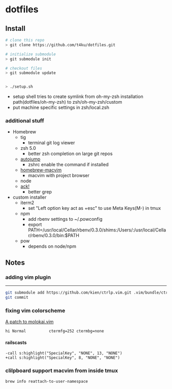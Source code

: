 dotfiles
=======

Install
-------

```bash
# clone this repo
> git clone https://github.com/t4ku/dotfiles.git

# initialize submodule
> git submodule init

# checkout files
> git submodule update


> ./setup.sh
```

* setup shell tries to create symlink from oh-my-zsh installation path(dotfiles/oh-my-zsh) to zsh/oh-my-zsh/custom
* put machine specific settings in zsh/local.zsh

### additional stuff

* Homebrew
  * tig
    * terminal git log viewer
  * zsh 5.0
    * better zsh completion on large git repos
  * [autojump](https://github.com/joelthelion/autojump/)
    * zshrc enable the command if installed
  * [homebrew-macvim](https://github.com/ryuk/homebrew-macvim)
    * macvim with project browser
  * node
  * [ack!](http://betterthangrep.com/)
    * better grep
* custom installer
  * iterm2
    * set "Left option key act as +esc" to use Meta Keys(M-) in tmux
  * npm
    * add rbenv settings to ~/.powconfig
    * export PATH=/usr/local/Cellar/rbenv/0.3.0/shims:/Users/:/usr/local/Cellar/rbenv/0.3.0/bin:$PATH
  * pow
    * depends on node/npm

Notes
-----

### adding vim plugin
----

```bash
git submodule add https://github.com/kien/ctrlp.vim.git .vim/bundle/ctrlp.vim
git commit
```

### fixing vim colorscheme

[A patch to molokai.vim](https://gist.github.com/3351367)

```
hi Normal          ctermfg=252 ctermbg=none
```

#### railscasts

```
-call s:highlight("SpecialKey", "NONE", 13, "NONE")
+call s:highlight("SpecialKey", 8, "NONE", "NONE")
```

### clilpboard support macvim from inside tmux

```
brew info reattach-to-user-namespace
```
